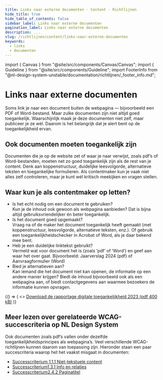 ```yaml
---
title: Links naar externe documenten · Content · Richtlijnen
hide_title: true
hide_table_of_contents: false
sidebar_label: Links naar externe documenten
pagination_label: Links naar externe documenten
description: ...
slug: /richtlijnen/content/links-naar-externe-documenten
keywords:
  - links
  - documenten
---
```


<!-- @license CC0-1.0 -->

import { Canvas } from "@site/src/components/Canvas/Canvas";
import { Guideline } from "@site/src/components/Guideline";
import FooterInfo from "@nl-design-system-unstable/documentation/richtlijnen/\_footer_info.md";

# Links naar externe documenten

Soms link je naar een document buiten de webpagina — bijvoorbeeld een PDF of Word-bestand. Maar zulke documenten zijn niet altijd goed toegankelijk. Waarschijnlijk maak je deze documenten niet zelf, maar publiceer je ze wél. Daarom is het belangrijk dat je alert bent op de toegankelijkheid ervan.

## Ook documenten moeten toegankelijk zijn

Documenten die je op de website zet of waar je naar verwijst, zoals pdf’s of Word-bestanden, moeten net zo goed toegankelijk zijn als de rest van je content. Denk aan koppenstructuur, duidelijke leesvolgorde, alternatieve teksten en toegankelijke formulieren. Als contentmaker kun je vaak niet alles zelf controleren, maar je kunt wél kritisch meekijken en vragen stellen.

## Waar kun je als contentmaker op letten?

- Is het echt nodig om een document te gebruiken?  
  Kun je de inhoud ook gewoon als webpagina aanbieden? Dat is bijna altijd gebruiksvriendelijker én beter toegankelijk.
- Is het document goed opgemaakt?  
  Vraag na of de maker het document toegankelijk heeft gemaakt (met koppenstructuur, leesvolgorde, alternatieve teksten, enz.). Of gebruik een toegankelijkheidschecker in Acrobat of Word, als je daar bekend mee bent.
- Heb je een duidelijke linktekst gebruikt?  
  Vermeld wat voor document het is (zoals ‘pdf’ of ‘Word’) en geef aan waar het over gaat. Bijvoorbeeld:
  Jaarverslag 2024 (pdf) of Aanvraagformulier (Word)
- Bied je alternatieven aan?  
  Kan iemand die het document niet kan openen, de informatie op een andere manier krijgen? Biedt de inhoud bijvoorbeeld ook als een webpagina aan, of biedt contactgegevens aan waarmee bezoekers de informatie kunnen opvragen.

<Guideline appearance="do" title="In de linktekst vermelden om wat voor document het gaat">
  <Canvas language="html">
    {() => (
      <>
        <a href="https://kennisbank.digitoegankelijk.nl/toegankelijke-linkteksten/#dit-is-een-voorbeeld-link">Download de rapportage digitale toegankelijkheid 2023 (pdf 400 kB)</a>
      </>
    )}
  </Canvas>
</Guideline>

## Meer lezen over gerelateerde WCAG-succescriteria op NL Design System

Ook documenten zoals pdf’s vallen onder dezelfde toegankelijkheidsprincipes als webpagina’s. Veel verschillende WCAG-richtlijnen kunnen daarom van toepassing zijn. Hieronder staan een paar succescriteria waarop het het vaakst misgaat in documenten:

- [Successcriterium 1.1.1 Niet-tekstuele content](/wcag/1.1.1)
- [Successcriterium1.3.1 Info en relaties](/wcag/1.3.1)
- [Successcriterium2.4.2 Paginatitel](/wcag/2.4.2)

<FooterInfo />
